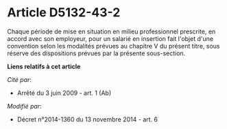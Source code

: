 # Article D5132-43-2

Chaque période de mise en situation en milieu professionnel prescrite, en accord avec son employeur, pour un salarié en
insertion fait l'objet d'une convention selon les modalités prévues au chapitre V du présent titre, sous réserve des
dispositions prévues par la présente sous-section.

**Liens relatifs à cet article**

_Cité par_:

  - Arrêté du 3 juin 2009 - art. 1 (Ab)

_Modifié par_:

  - Décret n°2014-1360 du 13 novembre 2014 - art. 6
